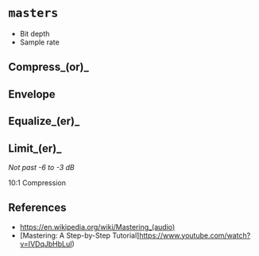 # `masters`

  - Bit depth
  - Sample rate


## Compress_(or)_


## Envelope


## Equalize_(er)_


## Limit_(er)_

 _Not past -6 to -3 dB_

10:1 Compression


## References

  - https://en.wikipedia.org/wiki/Mastering_(audio)
  - [Mastering: A Step-by-Step Tutorial]https://www.youtube.com/watch?v=IVDqJbHbLuI)
